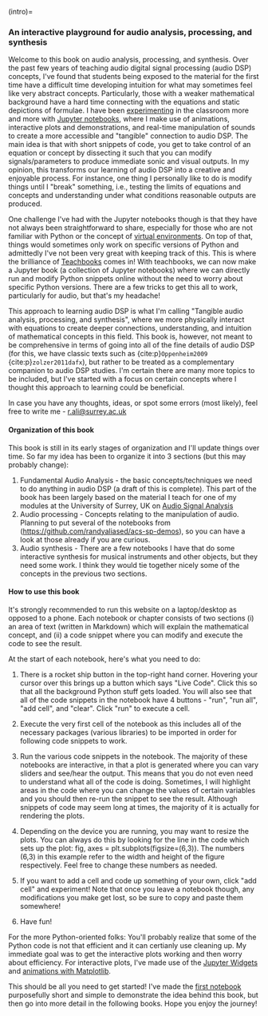 (intro)=
### An interactive playground for audio analysis, processing, and synthesis

<!-- _This is the first page the student will see when opening the url._ -->

Welcome to this book on audio analysis, processing, and synthesis. Over the past few years of teaching audio digital signal processing (audio DSP) concepts, I've found that students being exposed to the material for the first time have a difficult time developing intuition for what may sometimes feel like very abstract concepts. Particularly, those with a weaker mathematical background have a hard time connecting with the equations and static depictions of formulae. I have been [experimenting](https://pubs.aip.org/asa/jasa/article/153/3_supplement/A214/2885917/Interactive-demonstrations-in-acoustic-signal) in the classroom more and more with [Jupyter notebooks](https://github.com/randyaliased/acs-sp-demos), where I make use of animations, interactive plots and demonstrations, and real-time manipulation of sounds to create a more accessible and "tangible" connection to audio DSP. The main idea is that with short snippets of code, you get to take control of an equation or concept by dissecting it such that you can modify signals/parameters to produce immediate sonic and visual outputs. In my opinion, this transforms our learning of audio DSP into a creative and enjoyable process. For instance, one thing I personally like to do is modify things until I "break" something, i.e., testing the limits of equations and concepts and understanding under what conditions reasonable outputs are produced. 

One challenge I've had with the Jupyter notebooks though is that they have not always been straightforward to share, especially for those who are not familiar with Python or the concept of [virtual environments](https://docs.python.org/3/library/venv.html). On top of that, things would sometimes only work on specific versions of Python and admittedly I've not been very great with keeping track of this. This is where the brilliance of [Teachbooks](https://teachbooks.io) comes in! With teachbooks, we can now make a Jupyter book (a collection of Jupyter notebooks) where we can directly run and modify Python snippets online without the need to worry about specific Python versions. There are a few tricks to get this all to work, particularly for audio, but that's my headache! 

This approach to learning audio DSP is what I'm calling "Tangible audio analysis, processing, and synthesis", where we more physically interact with equations to create deeper connections, understanding, and intuition of mathematical concepts in this field. This book is, however, not meant to be comprehensive in terms of going into all of the fine details of audio DSP (for this, we have classic texts such as {cite:p}`Oppenheim2009` {cite:p}`zolzer2011dafx`), but rather to be treated as a complementary companion to audio DSP studies. I'm certain there are many more topics to be included, but I've started with a focus on certain concepts where I thought this approach to learning could be beneficial.

In case you have any thoughts, ideas, or spot some errors (most likely), feel free to write me - r.ali@surrey.ac.uk


#### Organization of this book

This book is still in its early stages of organization and I'll update things over time. So far my idea has been to organize it into 3 sections (but this may probably change):

1. Fundamental Audio Analysis - the basic concepts/techniques we need to do anything in audio DSP (a draft of this is complete). This part of the book has been largely based on the material I teach for one of my modules at the University of Surrey, UK on [Audio Signal Analysis](https://catalogue.surrey.ac.uk/2025-6/module/TON1023)
2. Audio processing - Concepts relating to the manipulation of audio. Planning to put several of the notebooks from (https://github.com/randyaliased/acs-sp-demos), so you can have a look at those already if you are curious.
3. Audio synthesis - There are a few notebooks I have that do some interactive synthesis for musical instruments and other objects, but they need some work. I think they would tie together nicely some of the concepts in the previous two sections.


#### How to use this book

It's strongly recommended to run this website on a laptop/desktop as opposed to a phone. Each notebook or chapter consists of two sections (i) an area of text (written in Markdown) which will explain the mathematical concept, and (ii) a code snippet where you can modify and execute the code to see the result.

At the start of each notebook, here's what you need to do:

1. There is a rocket ship button in the top-right hand corner. Hovering your cursor over this brings up a button which says "Live Code". Click this so that all the background Python stuff gets loaded. You will also see that all of the code snippets in the notebook have 4 buttons - "run", "run all", "add cell", and "clear".  Click "run" to execute a cell. 

2. Execute the very first cell of the notebook as this includes all of the necessary packages (various libraries) to be imported in order for following code snippets to work. 

3. Run the various code snippets in the notebook. The majority of these notebooks are interactive, in that a plot is generated where you can vary sliders and see/hear the output. This means that you do not even need to understand what all of the code is doing. Sometimes, I will highlight areas in the code where you can change the values of certain variables and you should then re-run the snippet to see the result. Although snippets of code may seem long at times, the majority of it is actually for rendering the plots.

4. Depending on the device you are running, you may want to resize the plots. You can always do this by looking for the line in the code which sets up the plot: fig, axes = plt.subplots(figsize=(6,3)). The numbers (6,3) in this example refer to the width and height of the figure respectively. Feel free to change these numbers as needed.

5. If you want to add a cell and code up something of your own, click "add cell" and experiment! Note that once you leave a notebook though, any modifications you make get lost, so be sure to copy and paste them somewhere!

6. Have fun!

For the more Python-oriented folks: You'll probably realize that some of the Python code is not that efficient and it can certianly use cleaning up. My immediate goal was to get the interactive plots working and then worry about efficiency. For interactive plots, I've made use of the [Jupyter Widgets](https://ipywidgets.readthedocs.io/en/latest/examples/Using%20Interact.html) and [animations with Matplotlib](https://matplotlib.org/stable/users/explain/animations/animations.html).

This should be all you need to get started! I've made the [first notebook](https://randyaliased.github.io/acspjbook/main/fundamental/01_Sinusoidal_Model.html#) purposefully short and simple to demonstrate the idea behind this book, but then go into more detail in the following books. Hope you enjoy the journey!





